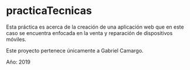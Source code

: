 # practicaTecnicas
Esta práctica es acerca de la creación de una aplicación web que en este caso se encuentra enfocada en la venta y reparación de dispositivos móviles.  
  
Este proyecto pertenece únicamente a Gabriel Camargo.  
  
Año: 2019

